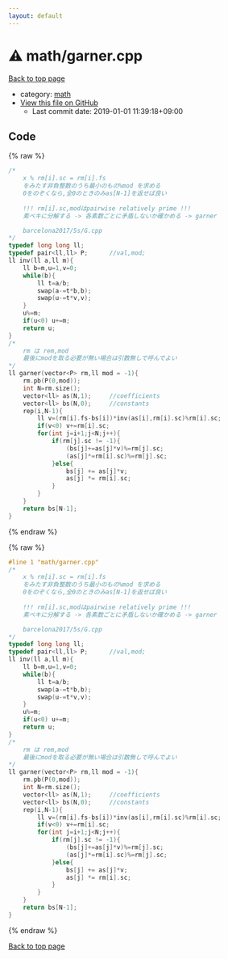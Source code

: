```yaml
---
layout: default
---
```


<!-- mathjax config similar to math.stackexchange -->
<script type="text/javascript" async
  src="https://cdnjs.cloudflare.com/ajax/libs/mathjax/2.7.5/MathJax.js?config=TeX-MML-AM_CHTML">
</script>
<script type="text/x-mathjax-config">
  MathJax.Hub.Config({
    TeX: { equationNumbers: { autoNumber: "AMS" }},
    tex2jax: {
      inlineMath: [ ['$','$'] ],
      processEscapes: true
    },
    "HTML-CSS": { matchFontHeight: false },
    displayAlign: "left",
    displayIndent: "2em"
  });
</script>

<script type="text/javascript" src="https://cdnjs.cloudflare.com/ajax/libs/jquery/3.4.1/jquery.min.js"></script>
<script src="https://cdn.jsdelivr.net/npm/jquery-balloon-js@1.1.2/jquery.balloon.min.js" integrity="sha256-ZEYs9VrgAeNuPvs15E39OsyOJaIkXEEt10fzxJ20+2I=" crossorigin="anonymous"></script>
<script type="text/javascript" src="../../assets/js/copy-button.js"></script>
<link rel="stylesheet" href="../../assets/css/copy-button.css" />


# :warning: math/garner.cpp

<a href="../../index.html">Back to top page</a>

* category: <a href="../../index.html#7e676e9e663beb40fd133f5ee24487c2">math</a>
* <a href="{{ site.github.repository_url }}/blob/master/math/garner.cpp">View this file on GitHub</a>
    - Last commit date: 2019-01-01 11:39:18+09:00




## Code

<a id="unbundled"></a>
{% raw %}
```cpp
/*
	x % rm[i].sc = rm[i].fs
	をみたす非負整数のうち最小のもの%mod を求める
	0をのぞくなら,全0のときのみas[N-1]を返せば良い
	
	!!! rm[i].sc,modはpairwise relatively prime !!!
	素ベキに分解する -> 各素数ごとに矛盾しないか確かめる -> garner

	barcelona2017/5s/G.cpp
*/
typedef long long ll;
typedef pair<ll,ll> P;		//val,mod;
ll inv(ll a,ll m){
	ll b=m,u=1,v=0;
	while(b){
		ll t=a/b;
		swap(a-=t*b,b);
		swap(u-=t*v,v);
	}
	u%=m;
	if(u<0) u+=m;
	return u;
}
/*
	rm は rem,mod
	最後にmodを取る必要が無い場合は引数無しで呼んでよい
*/
ll garner(vector<P> rm,ll mod = -1){
	rm.pb(P(0,mod));
	int N=rm.size();
	vector<ll> as(N,1);		//coefficients
	vector<ll> bs(N,0);		//constants
	rep(i,N-1){
		ll v=(rm[i].fs-bs[i])*inv(as[i],rm[i].sc)%rm[i].sc;
		if(v<0) v+=rm[i].sc;
		for(int j=i+1;j<N;j++){
			if(rm[j].sc != -1){
				(bs[j]+=as[j]*v)%=rm[j].sc;
				(as[j]*=rm[i].sc)%=rm[j].sc;
			}else{
				bs[j] += as[j]*v;
				as[j] *= rm[i].sc;
			}
		}
	}
	return bs[N-1];
}

```
{% endraw %}

<a id="bundled"></a>
{% raw %}
```cpp
#line 1 "math/garner.cpp"
/*
	x % rm[i].sc = rm[i].fs
	をみたす非負整数のうち最小のもの%mod を求める
	0をのぞくなら,全0のときのみas[N-1]を返せば良い
	
	!!! rm[i].sc,modはpairwise relatively prime !!!
	素ベキに分解する -> 各素数ごとに矛盾しないか確かめる -> garner

	barcelona2017/5s/G.cpp
*/
typedef long long ll;
typedef pair<ll,ll> P;		//val,mod;
ll inv(ll a,ll m){
	ll b=m,u=1,v=0;
	while(b){
		ll t=a/b;
		swap(a-=t*b,b);
		swap(u-=t*v,v);
	}
	u%=m;
	if(u<0) u+=m;
	return u;
}
/*
	rm は rem,mod
	最後にmodを取る必要が無い場合は引数無しで呼んでよい
*/
ll garner(vector<P> rm,ll mod = -1){
	rm.pb(P(0,mod));
	int N=rm.size();
	vector<ll> as(N,1);		//coefficients
	vector<ll> bs(N,0);		//constants
	rep(i,N-1){
		ll v=(rm[i].fs-bs[i])*inv(as[i],rm[i].sc)%rm[i].sc;
		if(v<0) v+=rm[i].sc;
		for(int j=i+1;j<N;j++){
			if(rm[j].sc != -1){
				(bs[j]+=as[j]*v)%=rm[j].sc;
				(as[j]*=rm[i].sc)%=rm[j].sc;
			}else{
				bs[j] += as[j]*v;
				as[j] *= rm[i].sc;
			}
		}
	}
	return bs[N-1];
}

```
{% endraw %}

<a href="../../index.html">Back to top page</a>

